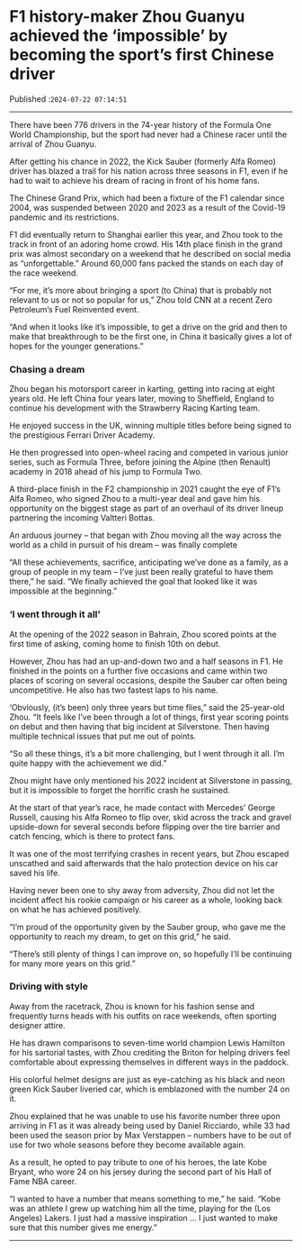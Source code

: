 # F1 history-maker Zhou Guanyu achieved the ‘impossible’ by becoming the sport’s first Chinese driver

Published :`2024-07-22 07:14:51`

---

There have been 776 drivers in the 74-year history of the Formula One World Championship, but the sport had never had a Chinese racer until the arrival of Zhou Guanyu.

After getting his chance in 2022, the Kick Sauber (formerly Alfa Romeo) driver has blazed a trail for his nation across three seasons in F1, even if he had to wait to achieve his dream of racing in front of his home fans.

The Chinese Grand Prix, which had been a fixture of the F1 calendar since 2004, was suspended between 2020 and 2023 as a result of the Covid-19 pandemic and its restrictions.

F1 did eventually return to Shanghai earlier this year, and Zhou took to the track in front of an adoring home crowd. His 14th place finish in the grand prix was almost secondary on a weekend that he described on social media as “unforgettable.” Around 60,000 fans packed the stands on each day of the race weekend.

“For me, it’s more about bringing a sport (to China) that is probably not relevant to us or not so popular for us,” Zhou told CNN at a recent Zero Petroleum’s Fuel Reinvented event.

“And when it looks like it’s impossible, to get a drive on the grid and then to make that breakthrough to be the first one, in China it basically gives a lot of hopes for the younger generations.”

### Chasing a dream

Zhou began his motorsport career in karting, getting into racing at eight years old. He left China four years later, moving to Sheffield, England to continue his development with the Strawberry Racing Karting team.

He enjoyed success in the UK, winning multiple titles before being signed to the prestigious Ferrari Driver Academy.

He then progressed into open-wheel racing and competed in various junior series, such as Formula Three, before joining the Alpine (then Renault) academy in 2018 ahead of his jump to Formula Two.

A third-place finish in the F2 championship in 2021 caught the eye of F1’s Alfa Romeo, who signed Zhou to a multi-year deal and gave him his opportunity on the biggest stage as part of an overhaul of its driver lineup partnering the incoming Valtteri Bottas.

An arduous journey – that began with Zhou moving all the way across the world as a child in pursuit of his dream – was finally complete

“All these achievements, sacrifice, anticipating we’ve done as a family, as a group of people in my team – I’ve just been really grateful to have them there,” he said. “We finally achieved the goal that looked like it was impossible at the beginning.”

### ‘I went through it all’

At the opening of the 2022 season in Bahrain, Zhou scored points at the first time of asking, coming home to finish 10th on debut.

However, Zhou has had an up-and-down two and a half seasons in F1. He finished in the points on a further five occasions and came within two places of scoring on several occasions, despite the Sauber car often being uncompetitive. He also has two fastest laps to his name.

‘Obviously, (it’s been) only three years but time flies,” said the 25-year-old Zhou. “It feels like I’ve been through a lot of things, first year scoring points on debut and then having that big incident at Silverstone. Then having multiple technical issues that put me out of points.

“So all these things, it’s a bit more challenging, but I went through it all. I’m quite happy with the achievement we did.”

Zhou might have only mentioned his 2022 incident at Silverstone in passing, but it is impossible to forget the horrific crash he sustained.

At the start of that year’s race, he made contact with Mercedes’ George Russell, causing his Alfa Romeo to flip over, skid across the track and gravel upside-down for several seconds before flipping over the tire barrier and catch fencing, which is there to protect fans.

It was one of the most terrifying crashes in recent years, but Zhou escaped unscathed and said afterwards that the halo protection device on his car saved his life.

Having never been one to shy away from adversity, Zhou did not let the incident affect his rookie campaign or his career as a whole, looking back on what he has achieved positively.

“I’m proud of the opportunity given by the Sauber group, who gave me the opportunity to reach my dream, to get on this grid,” he said.

“There’s still plenty of things I can improve on, so hopefully I’ll be continuing for many more years on this grid.”

### Driving with style

Away from the racetrack, Zhou is known for his fashion sense and frequently turns heads with his outfits on race weekends, often sporting designer attire.

He has drawn comparisons to seven-time world champion Lewis Hamilton for his sartorial tastes, with Zhou crediting the Briton for helping drivers feel comfortable about expressing themselves in different ways in the paddock.

His colorful helmet designs are just as eye-catching as his black and neon green Kick Sauber liveried car, which is emblazoned with the number 24 on it.

Zhou explained that he was unable to use his favorite number three upon arriving in F1 as it was already being used by Daniel Ricciardo, while 33 had been used the season prior by Max Verstappen – numbers have to be out of use for two whole seasons before they become available again.

As a result, he opted to pay tribute to one of his heroes, the late Kobe Bryant, who wore 24 on his jersey during the second part of his Hall of Fame NBA career.

“I wanted to have a number that means something to me,” he said. “Kobe was an athlete I grew up watching him all the time, playing for the (Los Angeles) Lakers. I just had a massive inspiration … I just wanted to make sure that this number gives me energy.”

---

